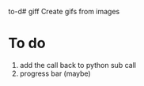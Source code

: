 to-d# giff
Create gifs from images 

# To do
1. add the call back to python sub call
2. progress bar (maybe)
